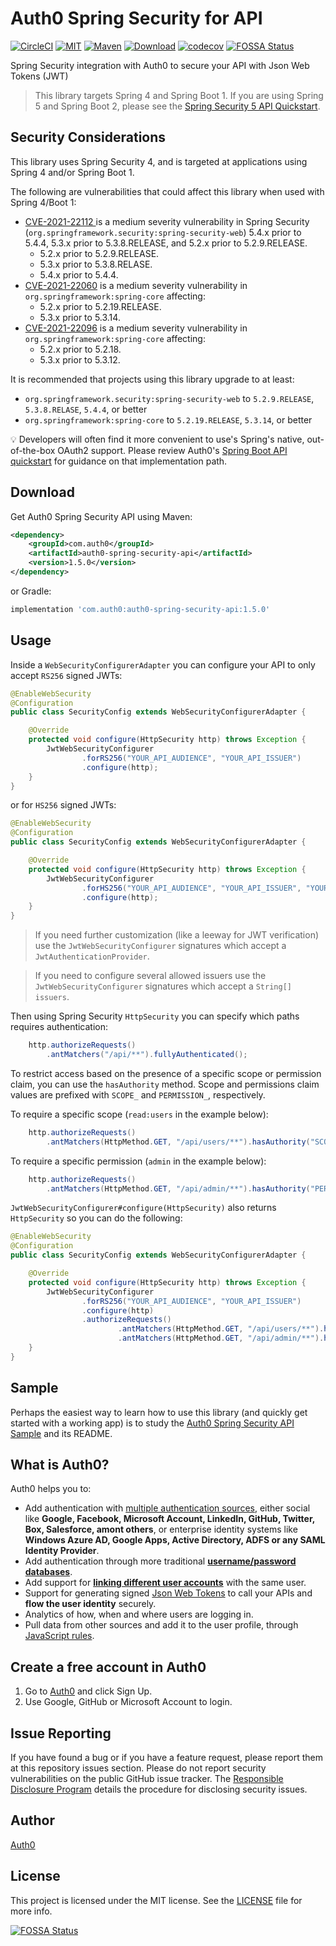 # Auth0 Spring Security for API

[![CircleCI][circle-ci-badge]][circle-ci-url]
[![MIT][mit-badge]][mit-url]
[![Maven][maven-badge]][maven-url]
[![Download][jcenter-badge]][jcenter-url]
[![codecov][codecov-badge]][codecov-url]
[![FOSSA Status](https://app.fossa.com/api/projects/git%2Bgithub.com%2Fauth0%2Fauth0-spring-security-api.svg?type=shield)](https://app.fossa.com/projects/git%2Bgithub.com%2Fauth0%2Fauth0-spring-security-api?ref=badge_shield)

Spring Security integration with Auth0 to secure your API with Json Web Tokens (JWT)

> This library targets Spring 4 and Spring Boot 1. If you are using Spring 5 and Spring Boot 2, please see the [Spring Security 5 API Quickstart](https://auth0.com/docs/quickstart/backend/java-spring-security5).

## Security Considerations

This library uses Spring Security 4, and is targeted at applications using Spring 4 and/or Spring Boot 1.

The following are vulnerabilities that could affect this library when used with Spring 4/Boot 1:
- [CVE-2021-22112 ](https://cve.mitre.org/cgi-bin/cvename.cgi?name=CVE-2021-22112) is a medium severity vulnerability in Spring Security (`org.springframework.security:spring-security-web`) 5.4.x prior to 5.4.4, 5.3.x prior to 5.3.8.RELEASE, and 5.2.x prior to 5.2.9.RELEASE.
  - 5.2.x prior to 5.2.9.RELEASE.
  - 5.3.x prior to 5.3.8.RELASE.
  - 5.4.x prior to 5.4.4.
- [CVE-2021-22060](https://cve.mitre.org/cgi-bin/cvename.cgi?name=CVE-2021-22060) is a medium severity vulnerability in `org.springframework:spring-core` affecting:
  - 5.2.x prior to 5.2.19.RELEASE.
  - 5.3.x prior to 5.3.14.
- [CVE-2021-22096](https://cve.mitre.org/cgi-bin/cvename.cgi?name=CVE-2021-22096) is a medium severity vulnerability in `org.springframework:spring-core` affecting:
  - 5.2.x prior to 5.2.18.
  - 5.3.x prior to 5.3.12.

It is recommended that projects using this library upgrade to at least:
- `org.springframework.security:spring-security-web` to `5.2.9.RELEASE`, `5.3.8.RELASE`, `5.4.4`, or better
- `org.springframework:spring-core` to `5.2.19.RELEASE`, `5.3.14`, or better

💡 Developers will often find it more convenient to use's Spring's native, out-of-the-box OAuth2 support. Please review Auth0's [Spring Boot API quickstart](https://auth0.com/docs/quickstart/backend/java-spring-security5/01-authorization) for guidance on that implementation path.

## Download

Get Auth0 Spring Security API using Maven:

```xml
<dependency>
    <groupId>com.auth0</groupId>
    <artifactId>auth0-spring-security-api</artifactId>
    <version>1.5.0</version>
</dependency>
```

or Gradle:

```gradle
implementation 'com.auth0:auth0-spring-security-api:1.5.0'
```

## Usage

Inside a `WebSecurityConfigurerAdapter` you can configure your API to only accept `RS256` signed JWTs:

```java
@EnableWebSecurity
@Configuration
public class SecurityConfig extends WebSecurityConfigurerAdapter {

    @Override
    protected void configure(HttpSecurity http) throws Exception {
        JwtWebSecurityConfigurer
                .forRS256("YOUR_API_AUDIENCE", "YOUR_API_ISSUER")
                .configure(http);
    }
}
```

or for `HS256` signed JWTs:

```java
@EnableWebSecurity
@Configuration
public class SecurityConfig extends WebSecurityConfigurerAdapter {

    @Override
    protected void configure(HttpSecurity http) throws Exception {
        JwtWebSecurityConfigurer
                .forHS256("YOUR_API_AUDIENCE", "YOUR_API_ISSUER", "YOUR_API_SECRET".getBytes())
                .configure(http);
    }
}
```

> If you need further customization (like a leeway for JWT verification) use the `JwtWebSecurityConfigurer` signatures which accept a `JwtAuthenticationProvider`.

> If you need to configure several allowed issuers use the `JwtWebSecurityConfigurer` signatures which accept a `String[] issuers`.


Then using Spring Security `HttpSecurity` you can specify which paths requires authentication:

```java
    http.authorizeRequests()
        .antMatchers("/api/**").fullyAuthenticated();
```

To restrict access based on the presence of a specific scope or permission claim, you can use the `hasAuthority` method.
Scope and permissions claim values are prefixed with `SCOPE_` and `PERMISSION_`, respectively.

To require a specific scope (`read:users` in the example below):

```java
    http.authorizeRequests()
        .antMatchers(HttpMethod.GET, "/api/users/**").hasAuthority("SCOPE_read:users");
```

To require a specific permission (`admin` in the example below):

```java
    http.authorizeRequests()
        .antMatchers(HttpMethod.GET, "/api/admin/**").hasAuthority("PERMISSION_admin");
```

`JwtWebSecurityConfigurer#configure(HttpSecurity)` also returns `HttpSecurity` so you can do the following:

```java
@EnableWebSecurity
@Configuration
public class SecurityConfig extends WebSecurityConfigurerAdapter {

    @Override
    protected void configure(HttpSecurity http) throws Exception {
        JwtWebSecurityConfigurer
                .forRS256("YOUR_API_AUDIENCE", "YOUR_API_ISSUER")
                .configure(http)
                .authorizeRequests()
                        .antMatchers(HttpMethod.GET, "/api/users/**").hasAuthority("SCOPE_read:users")
                        .antMatchers(HttpMethod.GET, "/api/admin/**").hasAuthority("PERMISSION_admin");
    }
}
```
## Sample

Perhaps the easiest way to learn how to use this library (and quickly get started with a working app) is to study the [Auth0 Spring Security API Sample](https://github.com/auth0-samples/auth0-spring-security-api-sample) and its README.


## What is Auth0?

Auth0 helps you to:

* Add authentication with [multiple authentication sources](https://docs.auth0.com/identityproviders), either social like **Google, Facebook, Microsoft Account, LinkedIn, GitHub, Twitter, Box, Salesforce, amont others**, or enterprise identity systems like **Windows Azure AD, Google Apps, Active Directory, ADFS or any SAML Identity Provider**.
* Add authentication through more traditional **[username/password databases](https://docs.auth0.com/mysql-connection-tutorial)**.
* Add support for **[linking different user accounts](https://docs.auth0.com/link-accounts)** with the same user.
* Support for generating signed [Json Web Tokens](https://docs.auth0.com/jwt) to call your APIs and **flow the user identity** securely.
* Analytics of how, when and where users are logging in.
* Pull data from other sources and add it to the user profile, through [JavaScript rules](https://docs.auth0.com/rules).

## Create a free account in Auth0

1. Go to [Auth0](http://developers.auth0.com) and click Sign Up.
2. Use Google, GitHub or Microsoft Account to login.

## Issue Reporting

If you have found a bug or if you have a feature request, please report them at this repository issues section. Please do not report security vulnerabilities on the public GitHub issue tracker. The [Responsible Disclosure Program](https://auth0.com/whitehat) details the procedure for disclosing security issues.

## Author

[Auth0](auth0.com)

## License

This project is licensed under the MIT license. See the [LICENSE](LICENSE) file for more info.

<!-- Vars -->

[circle-ci-badge]: https://img.shields.io/circleci/project/github/auth0/auth0-spring-security-api.svg?style=flat-square
[circle-ci-url]: https://circleci.com/gh/auth0/auth0-spring-security-api/tree/master
[mit-badge]: http://img.shields.io/:license-mit-blue.svg?style=flat-square
[mit-url]: https://raw.githubusercontent.com/auth0/auth0-java/master/LICENSE
[maven-badge]: https://img.shields.io/maven-central/v/com.auth0/auth0-spring-security-api.svg?style=flat-square
[maven-url]: http://search.maven.org/#search%7Cga%7C1%7Cg%3A%22com.auth0%22%20AND%20a%3A%22auth0-spring-security-api%22
[jcenter-badge]: https://api.bintray.com/packages/auth0/java/auth0-spring-security-api/images/download.svg?style=flat-square
[jcenter-url]: https://bintray.com/auth0/java/auth0-spring-security-api/_latestVersion
[codecov-badge]: https://codecov.io/gh/auth0/auth0-spring-security-api/branch/master/graph/badge.svg
[codecov-url]: https://codecov.io/gh/auth0/auth0-spring-security-api


[![FOSSA Status](https://app.fossa.com/api/projects/git%2Bgithub.com%2Fauth0%2Fauth0-spring-security-api.svg?type=large)](https://app.fossa.com/projects/git%2Bgithub.com%2Fauth0%2Fauth0-spring-security-api?ref=badge_large)
